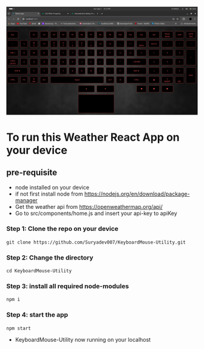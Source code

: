 ![alt text](/public/Screenshot%20from%202024-09-01%2016-12-49.png)

# To run this Weather React App on your device

## pre-requisite

- node installed on your device
- if not first install node from
  https://nodejs.org/en/download/package-manager
- Get the weather api from https://openweathermap.org/api/
- Go to src/components/home.js
  and insert your api-key to apiKey

### Step 1: Clone the repo on your device

```
git clone https://github.com/Suryadev007/KeyboardMouse-Utility.git
```

### Step 2: Change the directory

```
cd KeyboardMouse-Utility
```

### Step 3: install all required node-modules

```
npm i
```

### Step 4: start the app

```
npm start
```

- KeyboardMouse-Utility now running on your localhost
